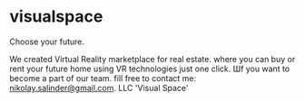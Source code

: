 # visualspace 
Choose your future.

We created Virtual Reality marketplace for real estate.
where you can buy or rent your future home using VR technologies just one click.
Шf you want to become a part of our team.
fill free to contact me: nikolay.salinder@gmail.com.
LLC 'Visual Space'
